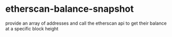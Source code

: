 # etherscan-balance-snapshot
provide an array of addresses and call the etherscan api to get their balance at a specific block height
